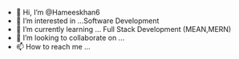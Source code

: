 - 👋 Hi, I’m @Hameeskhan6
- 👀 I’m interested in ...Software Development
- 🌱 I’m currently learning ... Full Stack Development (MEAN,MERN)
- 💞️ I’m looking to collaborate on ...
- 📫 How to reach me ...

<!---
Hameeskhan6/Hameeskhan6 is a ✨ special ✨ repository because its `README.md` (this file) appears on your GitHub profile.
You can click the Preview link to take a look at your changes.
--->
